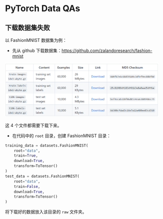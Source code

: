 # PyTorch Data QAs

## 下载数据集失败

以 FashionMNIST 数据集为例：

- 先从 github 下载数据集：https://github.com/zalandoresearch/fashion-mnist

![](images/2022-11-07-11-05-58.png)

这 4 个文件都需要下载下来。

- 在代码中的 `root` 目录，创建 FashionMNIST 目录：

```python
training_data = datasets.FashionMNIST(
    root="data",
    train=True,
    download=True,
    transform=ToTensor()
)
test_data = datasets.FashionMNIST(
    root="data",
    train=False,
    download=True,
    transform=ToTensor()
)
```

将下载好的数据放入该目录的 `raw` 文件夹。
